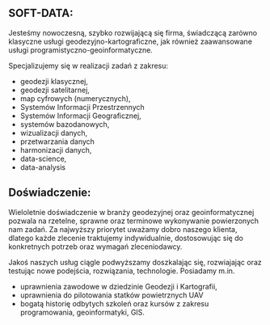 

## SOFT-DATA:
Jesteśmy nowoczesną, szybko rozwijającą się firma, świadczącą zarówno klasyczne usługi geodezyjno-kartograficzne, jak również zaawansowane usługi programistyczno-geoinformatyczne. 

Specjalizujemy się w realizacji zadań z zakresu: 
- geodezji klasycznej, 
- geodezji satelitarnej, 
- map cyfrowych (numerycznych), 
- Systemów Informacji Przestrzennych 
- Systemów Informacji Geograficznej, 
- systemów bazodanowych, 
- wizualizacji danych, 
- przetwarzania danych
- harmonizacji danych, 
- data-science, 
- data-analysis  

## Doświadczenie:
Wieloletnie doświadczenie w branży geodezyjnej oraz geoinformatycznej pozwala na rzetelne, sprawne oraz terminowe wykonywanie powierzonych nam zadań. Za najwyższy priorytet uważamy dobro naszego klienta, dlatego każde zlecenie traktujemy indywidualnie, dostosowując się do konkretnych potrzeb oraz wymagań zleceniodawcy. 

Jakoś naszych usług ciągle podwyższamy doszkalając się, rozwiajając oraz testując nowe podejścia, rozwiązania, technologie. Posiadamy m.in.
- uprawnienia zawodowe w dziedzinie Geodezji i Kartografii,
- uprawnienia do pilotowania statków powietrznych UAV
- bogatą historię odbytych szkoleń oraz kursów z zakresu programowania, geoinformatyki, GIS.

